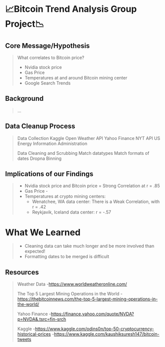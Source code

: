 # :chart_with_upwards_trend:Bitcoin Trend Analysis Group Project:chart_with_downwards_trend:

## Core Message/Hypothesis
> What correlates to Bitcoin price? 
>- Nvidia stock price
>- Gas Price
>- Temperatures at and around Bitcoin mining center
>- Google Search Trends
>

## Background
>...
>

## Data Cleanup Process
> Data Collection
>Kaggle
>Open Weather API
>Yahoo Finance
>NYT API
>US Energy Information Administration
>
>Data Cleaning and Scrubbing
>Match datatypes
>Match formats of dates
>Dropna
>Binning


## Implications of our Findings
>- Nvidia stock price and Bitcoin price = Strong Correlation at r = .85
>- Gas Price - 
>- Temperatures at crypto mining centers: 
>   - Wenatchee, WA data center: There is a Weak Correlation, with r = .42
>   - Reykjavik, Iceland data center: r = -.57

# What We Learned
>- Cleaning data can take much longer and be more involved than expected!
>- Formatting dates to be merged is difficult

## Resources
> Weather Data
>-https://www.worldweatheronline.com/  
>
>The Top 5 Largest Mining Operations in the World
>-https://thebitcoinnews.com/the-top-5-largest-mining-operations-in-the-world/ 
>
>Yahoo Finance
>-https://finance.yahoo.com/quote/NVDA?p=NVDA&.tsrc=fin-srch 
>
>Kaggle 
>-https://www.kaggle.com/odins0n/top-50-cryptocurrency-historical-prices
>-https://www.kaggle.com/kaushiksuresh147/bitcoin-tweets

